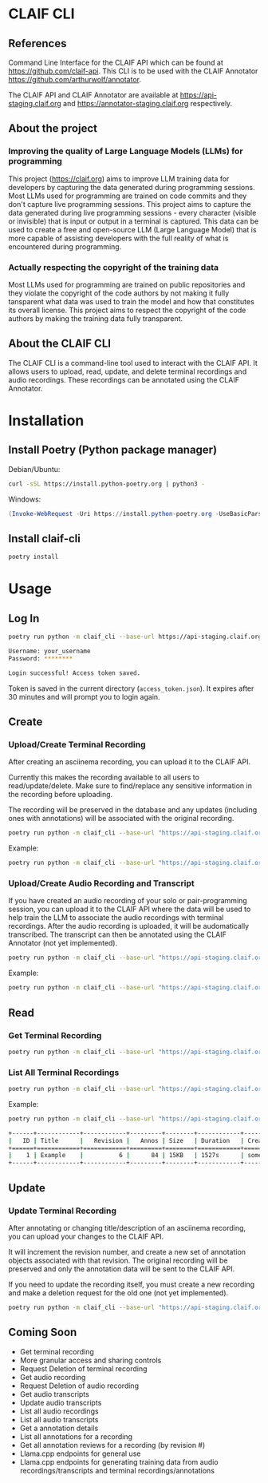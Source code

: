 # CLAIF CLI
## References
Command Line Interface for the CLAIF API which can be found at https://github.com/claif-api.
This CLI is to be used with the CLAIF Annotator https://github.com/arthurwolf/annotator.

The CLAIF API and CLAIF Annotator are available at https://api-staging.claif.org and https://annotator-staging.claif.org respectively.

## About the project
### Improving the quality of Large Language Models (LLMs) for programming
This project (https://claif.org) aims to improve LLM training data for developers by capturing the data generated during programming sessions. Most LLMs used for programming are trained on code commits and they don't capture live programming sessions. This project aims to capture the data generated during live programming sessions - every character (visible or invisible) that is input or output in a terminal is captured. This data can be used to create a free and open-source LLM (Large Language Model) that is more capable of assisting developers with the full reality of what is encountered during programming.

### Actually respecting the copyright of the training data
Most LLMs used for programming are trained on public repositories and they violate the copyright of the code authors by not making it fully tansparent what data was used to train the model and how that constitutes its overall license. This project aims to respect the copyright of the code authors by making the training data fully transparent.

## About the CLAIF CLI
The CLAIF CLI is a command-line tool used to interact with the CLAIF API. It allows users to upload, read, update, and delete terminal recordings and audio recordings. These recordings can be annotated using the CLAIF Annotator.

# Installation
## Install Poetry (Python package manager)
Debian/Ubuntu:
```bash
curl -sSL https://install.python-poetry.org | python3 -
```

Windows:
```powershell
(Invoke-WebRequest -Uri https://install.python-poetry.org -UseBasicParsing).Content | py -
```

## Install claif-cli
```bash
poetry install
```

# Usage
## Log In
```bash
poetry run python -m claif_cli --base-url https://api-staging.claif.org/v1 login

Username: your_username
Password: ********

Login successful! Access token saved.
```
Token is saved in the current directory (`access_token.json`). It expires after 30 minutes and will prompt you to login again.

## Create
### Upload/Create Terminal Recording
After creating an asciinema recording, you can upload it to the CLAIF API.

Currently this makes the recording available to all users to read/update/delete. Make sure to find/replace any sensitive information in the recording before uploading.

The recording will be preserved in the database and any updates (including ones with annotations) will be associated with the original recording.
```bash
poetry run python -m claif_cli --base-url "https://api-staging.claif.org/v1" create-recording "<asciinema_recording_filepath>" "<title>" "<description>"
```
Example:
```bash
poetry run python -m claif_cli --base-url "https://api-staging.claif.org/v1" create-recording "haskell_llm_2_1.txt" "Haskell LLM - 2.1" "Creating an LLM with Haskell - 2.1"
```
### Upload/Create Audio Recording and Transcript
If you have created an audio recording of your solo or pair-programming session, you can upload it to the CLAIF API where the data will be used to help train the LLM to associate the audio recordings with terminal recordings. After the audio recording is uploaded, it will be audomatically transcribed. The transcript can then be annotated using the CLAIF Annotator (not yet implemented).

```bash
poetry run python -m claif_cli --base-url "https://api-staging.claif.org/v1" create-audio "<audio_filepath>"
```
Example:
```bash
poetry run python -m claif_cli --base-url "https://api-staging.claif.org/v1" create-audio "haskell_session.wav"
```

## Read
### Get Terminal Recording
```bash
poetry run python -m claif_cli --base-url "https://api-staging.claif.org/v1" get-terminal-recording "<recording_id>" --revision-number "<revision_number>"
```

### List All Terminal Recordings
```bash
poetry run python -m claif_cli --base-url "https://api-staging.claif.org/v1" list-recordings
```
Example:
```bash
poetry run python -m claif_cli --base-url "https://api-staging.claif.org/v1" list-recordings

+------+------------+------------+---------+--------+------------+-----------+
|   ID | Title      |   Revision |   Annos | Size   | Duration   | Creator   |
+======+============+============+=========+========+============+===========+
|    1 | Example    |          6 |      84 | 15KB   | 1527s      | some_user |
+------+------------+------------+---------+--------+------------+-----------+
```

## Update
### Update Terminal Recording
After annotating or changing title/description of an asciinema recording, you can upload your changes to the CLAIF API.

It will increment the revision number, and create a new set of annotation objects associated with that revision. The original recording will be preserved and only the annotation data will be sent to the CLAIF API.

If you need to update the recording itself, you must create a new recording and make a deletion request for the old one (not yet implemented).
```bash
poetry run python -m claif_cli --base-url "https://api-staging.claif.org/v1" update-recording "<recording_id>" "<recording_filepath:optional>" "<title:optional>" "<description:optional>"
```

## Coming Soon
- Get terminal recording
- More granular access and sharing controls
- Request Deletion of terminal recording
- Get audio recording
- Request Deletion of audio recording
- Get audio transcripts
- Update audio transcripts
- List all audio recordings
- List all audio transcripts
- Get a annotation details
- List all annotations for a recording
- Get all annotation reviews for a recording (by revision #)
- Llama.cpp endpoints for general use
- Llama.cpp endpoints for generating training data from audio recordings/transcripts and terminal recordings/annotations